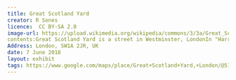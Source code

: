 ```yaml
---
title: Great Scotland Yard
creator: R Sones
licence:  CC BY-SA 2.0
image-url: https://upload.wikimedia.org/wikipedia/commons/3/3a/Great_Scotland_Yard_SW1_-_geograph.org.uk_-_1623573.jpg
contents:Great Scotland Yard is a street in Westminster, LondonIn "Harry Potter and the Half-Blood Prince" , when Harry and Mr. Weasley went to a hearing for using magic in front of Muggles, they entered the Ministry of Magic through a red telephone booth here. In "Harry Potter and the Order of the Phoenix", Weasley also took Harry through here to enter the Ministry of Magic and attend disciplinary hearings.The point of entry into the Ministry of Magic is at the junction of Scotland Square and Great Scotland Yard. Unfortunately, the red telephone booth is only a filming prop. If visitors come to sightseeing, they will not see the red telephone booth.
Address: London, SW1A 2JR, UK
date: 7 June 2018
layout: exhibit
tags: https://www.google.com/maps/place/Great+Scotland+Yard,+London/@51.5063501,-0.1279579,17z/data=!3m1!4b1!4m5!3m4!1s0x487604cf07b5bca7:0x6bc6e7b25853dff8!8m2!3d51.5063501!4d-0.1257692
---
```

